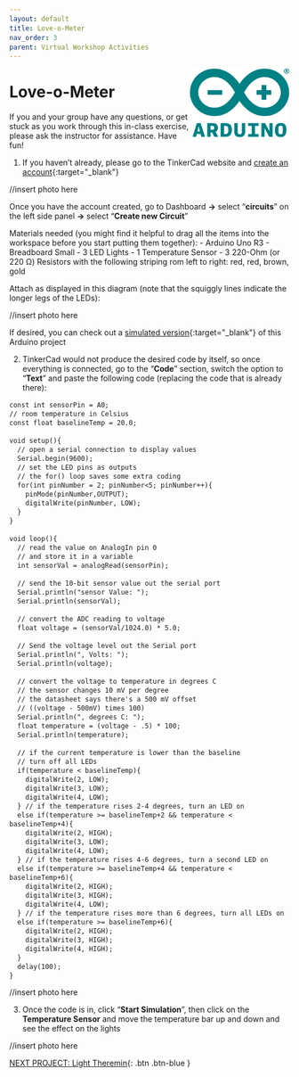 ```yaml
---
layout: default
title: Love-o-Meter
nav_order: 3
parent: Virtual Workshop Activities
---
```

<img src="..\images\arduino-icon.png" alt="arduino icon" style="float:right;width:180px;">

# Love-o-Meter

If you and your group have any questions, or get stuck as you work through this in-class exercise, please ask the instructor for assistance.  Have fun!

1. If you haven’t already, please go to the TinkerCad website and [create an account](https://www.tinkercad.com/){:target="_blank"}

//insert photo here

Once you have the account created, go to Dashboard **->** select “**circuits**” on the left side panel **->** select “**Create new Circuit**”

Materials needed (you might find it helpful to drag all the items into the workspace before you start putting them together):
          - Arduino Uno R3
          - Breadboard Small
          - 3 LED Lights
          - 1 Temperature Sensor
          - 3 220-Ohm (or 220 &Omega;) Resistors with the following striping rom left to right: red, red, brown, gold

Attach as displayed in this diagram (note that the squiggly lines indicate the longer legs of the LEDs):

//insert photo here

If desired, you can check out a [simulated version](https://goo.gl/azNRuk){:target="_blank"} of this Arduino project

2. TinkerCad would not produce the desired code by itself, so once everything is connected, go to the “**Code**” section, switch the option to “**Text**” and paste the following code (replacing the code that is already there):

```
const int sensorPin = A0;
// room temperature in Celsius
const float baselineTemp = 20.0;

void setup(){
  // open a serial connection to display values
  Serial.begin(9600);
  // set the LED pins as outputs
  // the for() loop saves some extra coding
  for(int pinNumber = 2; pinNumber<5; pinNumber++){
    pinMode(pinNumber,OUTPUT);
    digitalWrite(pinNumber, LOW);
  }
}

void loop(){
  // read the value on AnalogIn pin 0 
  // and store it in a variable
  int sensorVal = analogRead(sensorPin);

  // send the 10-bit sensor value out the serial port
  Serial.println("sensor Value: ");
  Serial.println(sensorVal); 

  // convert the ADC reading to voltage
  float voltage = (sensorVal/1024.0) * 5.0;

  // Send the voltage level out the Serial port
  Serial.println(", Volts: ");
  Serial.println(voltage);

  // convert the voltage to temperature in degrees C
  // the sensor changes 10 mV per degree
  // the datasheet says there's a 500 mV offset
  // ((voltage - 500mV) times 100)
  Serial.println(", degrees C: "); 
  float temperature = (voltage - .5) * 100;
  Serial.println(temperature);

  // if the current temperature is lower than the baseline
  // turn off all LEDs
  if(temperature < baselineTemp){
    digitalWrite(2, LOW);
    digitalWrite(3, LOW);
    digitalWrite(4, LOW);
  } // if the temperature rises 2-4 degrees, turn an LED on 
  else if(temperature >= baselineTemp+2 && temperature < baselineTemp+4){
    digitalWrite(2, HIGH);
    digitalWrite(3, LOW);
    digitalWrite(4, LOW);
  } // if the temperature rises 4-6 degrees, turn a second LED on  
  else if(temperature >= baselineTemp+4 && temperature < baselineTemp+6){
    digitalWrite(2, HIGH);
    digitalWrite(3, HIGH);
    digitalWrite(4, LOW);
  } // if the temperature rises more than 6 degrees, turn all LEDs on
  else if(temperature >= baselineTemp+6){
    digitalWrite(2, HIGH);
    digitalWrite(3, HIGH);
    digitalWrite(4, HIGH);
  }
  delay(100);
}
```

//insert photo here

3. Once the code is in, click “**Start Simulation**”, then click on the **Temperature Sensor** and move the temperature bar up and down and see the effect on the lights

//insert photo here

[NEXT PROJECT: Light Theremin](light_theremin.html){: .btn .btn-blue }
